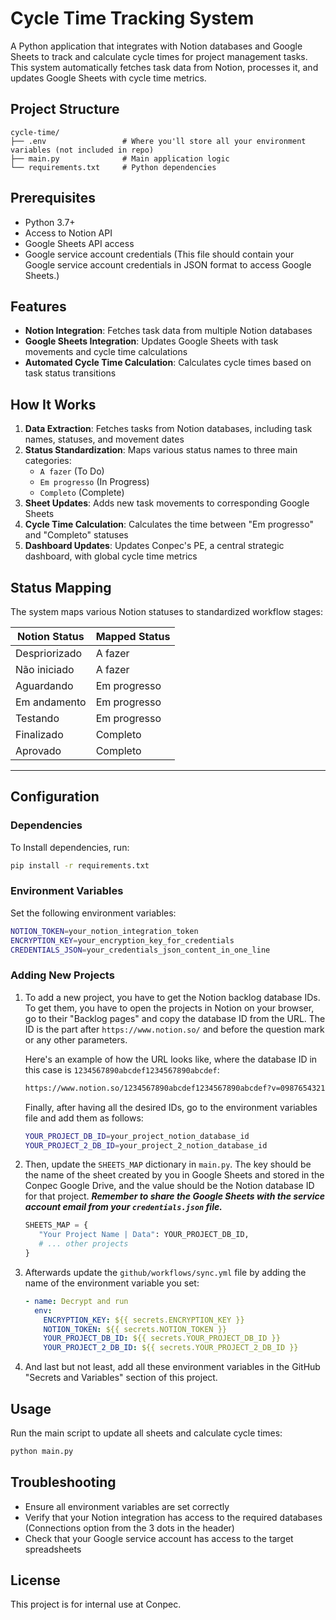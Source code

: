 # Cycle Time Tracking System

A Python application that integrates with Notion databases and Google Sheets to track and calculate cycle times for project management tasks. This system automatically fetches task data from Notion, processes it, and updates Google Sheets with cycle time metrics.

## Project Structure

```text
cycle-time/
├── .env                 # Where you'll store all your environment variables (not included in repo)
├── main.py              # Main application logic
└── requirements.txt     # Python dependencies
```

## Prerequisites

- Python 3.7+
- Access to Notion API
- Google Sheets API access
- Google service account credentials (This file should contain your Google service account credentials in JSON format to access Google Sheets.)

## Features

- **Notion Integration**: Fetches task data from multiple Notion databases
- **Google Sheets Integration**: Updates Google Sheets with task movements and cycle time calculations
- **Automated Cycle Time Calculation**: Calculates cycle times based on task status transitions

## How It Works

1. **Data Extraction**: Fetches tasks from Notion databases, including task names, statuses, and movement dates
2. **Status Standardization**: Maps various status names to three main categories:
   - `A fazer` (To Do)
   - `Em progresso` (In Progress)
   - `Completo` (Complete)
3. **Sheet Updates**: Adds new task movements to corresponding Google Sheets
4. **Cycle Time Calculation**: Calculates the time between "Em progresso" and "Completo" statuses
5. **Dashboard Updates**: Updates Conpec's PE, a central strategic dashboard, with global cycle time metrics

## Status Mapping

The system maps various Notion statuses to standardized workflow stages:

| Notion Status | Mapped Status |
| ------------- | ------------- |
| Despriorizado | A fazer       |
| Não iniciado | A fazer       |
| Aguardando    | Em progresso  |
| Em andamento  | Em progresso  |
| Testando      | Em progresso  |
| Finalizado    | Completo      |
| Aprovado      | Completo      |

---

## Configuration

### Dependencies

To Install dependencies, run:

```bash
pip install -r requirements.txt
```

### Environment Variables

Set the following environment variables:

```bash
NOTION_TOKEN=your_notion_integration_token
ENCRYPTION_KEY=your_encryption_key_for_credentials
CREDENTIALS_JSON=your_credentials_json_content_in_one_line
```

### Adding New Projects

1. To add a new project, you have to get the Notion backlog database IDs. To get them, you have to open the projects in Notion on your browser, go to their "Backlog pages" and copy the database ID from the URL. The ID is the part after `https://www.notion.so/` and before the question mark or any other parameters.

   Here's an example of how the URL looks like, where the database ID in this case is `1234567890abcdef1234567890abcdef`:

   ```bash
   https://www.notion.so/1234567890abcdef1234567890abcdef?v=0987654321zyxwvutsrqponmlkj
   ```

   Finally, after having all the desired IDs, go to the environment variables file and add them as follows:

   ```bash
   YOUR_PROJECT_DB_ID=your_project_notion_database_id
   YOUR_PROJECT_2_DB_ID=your_project_2_notion_database_id
   ```
2. Then, update the `SHEETS_MAP` dictionary in `main.py`. The key should be the name of the sheet created by you in Google Sheets and stored in the Conpec Google Drive, and the value should be the Notion database ID for that project.
   ***Remember to share the Google Sheets with the service account email from your `credentials.json` file.***

   ```python
   SHEETS_MAP = {
      "Your Project Name | Data": YOUR_PROJECT_DB_ID,
      # ... other projects
   }
   ```
3. Afterwards update the `github/workflows/sync.yml` file by adding the name of the environment variable you set:

   ```yaml
   - name: Decrypt and run
     env:
       ENCRYPTION_KEY: ${{ secrets.ENCRYPTION_KEY }}
       NOTION_TOKEN: ${{ secrets.NOTION_TOKEN }}
       YOUR_PROJECT_DB_ID: ${{ secrets.YOUR_PROJECT_DB_ID }}
       YOUR_PROJECT_2_DB_ID: ${{ secrets.YOUR_PROJECT_2_DB_ID }}
   ```
4. And last but not least, add all these environment variables in the GitHub "Secrets and Variables" section of this project.

## Usage

Run the main script to update all sheets and calculate cycle times:

```bash
python main.py
```

## Troubleshooting

- Ensure all environment variables are set correctly
- Verify that your Notion integration has access to the required databases (Connections option from the 3 dots in the header)
- Check that your Google service account has access to the target spreadsheets

## License

This project is for internal use at Conpec.
